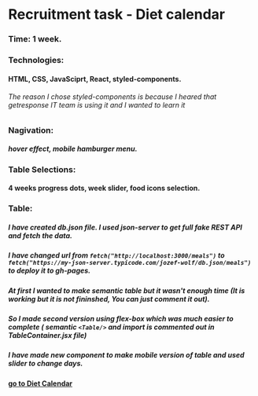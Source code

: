 # Recruitment task - Diet calendar
### Time: 1 week.

### Technologies: 
#### HTML, CSS, JavaSciprt, React, styled-components.

###### The reason I chose styled-components is because I heared that getresponse IT team is using it and I wanted to learn it 


### Nagivation: 
##### hover effect, mobile hamburger menu.

### Table Selections:
#### 4 weeks progress dots, week slider, food icons selection.

### Table:
##### I have created db.json file. I used json-server to get full fake REST API and fetch the data.
##### I have changed url from `fetch("http://localhost:3000/meals")` to `fetch("https://my-json-server.typicode.com/jozef-wolf/db.json/meals")` to deploy it to gh-pages.

##### At first I wanted to make semantic table but it wasn't enough time (It is working but it is not fininshed, You can just comment it out).
##### So I made second version using flex-box which was much easier to complete ( semantic `<Table/>` and import is commented out in TableContainer.jsx file)
##### I have made new component to make mobile version of table and used slider to change days.

#### [go to Diet Calendar](https://jozef-wolf.github.io/getresponse-task/)

